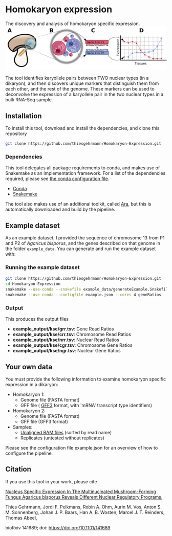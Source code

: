 # Homokaryon expression
The discovery and analysis of homokaryon specific expression.
![The General Overview of Homokaryon Specific Expression](readme/figure0.png)

The tool identifies karyollele pairs between TWO nuclear types (in a dikaryon), and then discovers unique markers that distinguish them from each other, and the rest of the genome.
These markers can be used to deconvolve the expression of a karyollele pair in the two nuclear types in a bulk RNA-Seq sample.

## Installation

To install this tool, download and install the dependencies, and clone this repository

```bash
git clone https://github.com/thiesgehrmann/Homokaryon-Expression.git
```

### Dependencies
  This tool delegates all package requirements to conda, and makes use of Snakemake as an implementation framework.
  For a list of the dependencies required, please see [the conda configuration file](pipeline_components/snakemake.yaml).
  * [Conda](https://conda.io/docs/)
  * [Snakemake](https://snakemake.readthedocs.io/en/stable/)

  The tool also makes use of an additional toolkit, called [Ara](https://github.com/AbeelLab/ara/), but this is automatically downloaded and build by the pipeline.

## Example dataset
  As an example dataset, I provided the sequence of chromosome 13 from P1 and P2 of *Agaricus bisporus*, and the genes described on that genome in the folder `example_data`.
  You can generate and run the example dataset with:

### Running the example dataset

```bash
git clone https://github.com/thiesgehrmann/Homokaryon-Expression.git
cd Homokaryon-Expression
snakemake --use-conda --snakefile example_data/generateExample.Snakefile --configfile --cores 4 example.json genBam # Generate the sequencing data
snakemake --use-conda --configfile example.json --cores 4 geneRatios
```

### Output
This produces the output files

 * **example_output/kse/grr.tsv**: Gene Read Ratios
 * **example_output/kse/crr.tsv**: Chromosome Read Ratios
 * **example_output/kse/nrr.tsv**: Nuclear Read Ratios
 * **example_output/kse/cgr.tsv**: Chromosome Gene Ratios
 * **example_output/kse/ngr.tsv**: Nuclear Gene Ratios

## Your own data

You must provide the following information to examine homokaryon specific expression in a dikaryon:

 * Homokaryon 1:
   * Genome file (FASTA format)
   * GFF file ( [GFF3](http://gmod.org/wiki/GFF3) format, with 'mRNA' transcript type identifiers)
 * Homokaryon 2:
   * Genome file (FASTA format)
   * GFF file (GFF3 format)
 * Samples:
   * [Unaligned BAM files](https://gatkforums.broadinstitute.org/gatk/discussion/6484/how-to-generate-an-unmapped-bam-from-fastq-or-aligned-bam]) (sorted by read name)
   * Replicates (untested without replicates)

Please see the configuration file example.json for an overview of how to configure the pipeline.


## Citation

If you use this tool in your work, please cite

[Nucleus Specific Expression In The Multinucleated Mushroom-Forming Fungus Agaricus bisporus Reveals Different Nuclear Regulatory Programs](http://www.biorxiv.org/content/early/2017/07/04/141689),

Thies Gehrmann, Jordi F. Pelkmans, Robin A. Ohm, Aurin M. Vos, Anton S. M. Sonnenberg, Johan J. P. Baars, Han A. B. Wosten, Marcel J. T. Reinders, Thomas Abeel,

bioRxiv 141689; doi: https://doi.org/10.1101/141689

